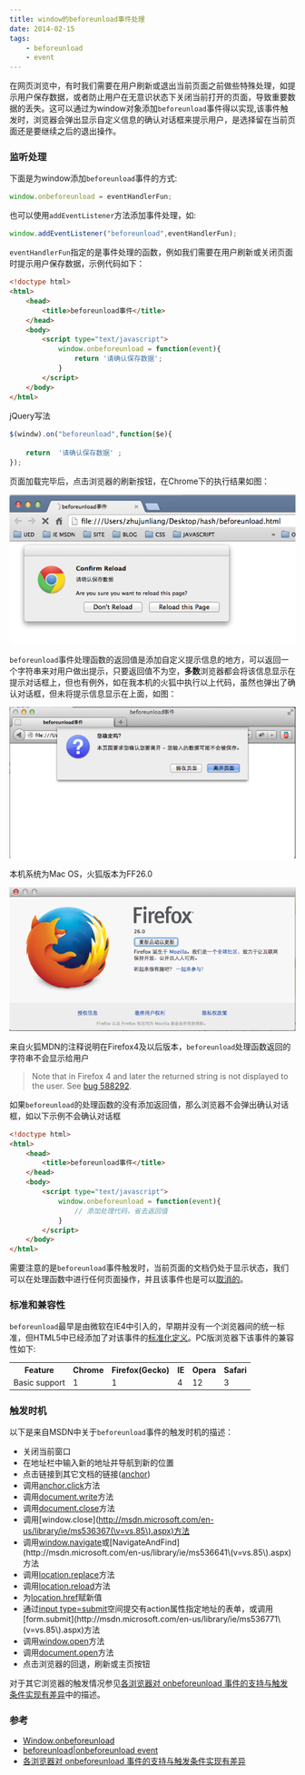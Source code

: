 ```yaml
---
title: window的beforeunload事件处理
date: 2014-02-15
tags:
    - beforeunload
    - event
---
```



在网页浏览中，有时我们需要在用户刷新或退出当前页面之前做些特殊处理，如提示用户保存数据，或者防止用户在无意识状态下关闭当前打开的页面，导致重要数据的丢失。这可以通过为window对象添加`beforeunload`事件得以实现,该事件触发时，浏览器会弹出显示自定义信息的确认对话框来提示用户，是选择留在当前页面还是要继续之后的退出操作。

### 监听处理

下面是为window添加`beforeunload`事件的方式:

```js
window.onbeforeunload = eventHandlerFun;
```
也可以使用`addEventListener`方法添加事件处理，如:

```js
window.addEventListener("beforeunload",eventHandlerFun);
```
`eventHandlerFun`指定的是事件处理的函数，例如我们需要在用户刷新或关闭页面时提示用户保存数据，示例代码如下：

```html
<!doctype html>
<html>
    <head>
        <title>beforeunload事件</title>
    </head>
    <body>
        <script type="text/javascript">
            window.onbeforeunload = function(event){
                return '请确认保存数据';
            }
        </script>
    </body>
</html>
```
jQuery写法
```js
$(windw).on("beforeunload",function($e){

    return  '请确认保存数据' ;
});
```
页面加载完毕后，点击浏览器的刷新按钮，在Chrome下的执行结果如图：

![image](/img/2014-02-15-b-1.png)

`beforeunload`事件处理函数的返回值是添加自定义提示信息的地方，可以返回一个字符串来对用户做出提示，只要返回值不为空，**多数**浏览器都会将该信息显示在提示对话框上，但也有例外，如在我本机的火狐中执行以上代码，虽然也弹出了确认对话框，但未将提示信息显示在上面，如图：

![image](/img/2014-02-15-b-2.png)

本机系统为Mac OS，火狐版本为FF26.0

![image](/img/2014-02-15-b-3.png)

来自火狐MDN的注释说明在Firefox4及以后版本，`beforeunload`处理函数返回的字符串不会显示给用户
> Note that in Firefox 4 and later the returned string is not displayed to the user. See [bug 588292](https://bugzilla.mozilla.org/show_bug.cgi?id=588292).

如果`beforeunload`的处理函数的没有添加返回值，那么浏览器不会弹出确认对话框，如以下示例不会确认对话框

```html
<!doctype html>
<html>
    <head>
        <title>beforeunload事件</title>
    </head>
    <body>
        <script type="text/javascript">
            window.onbeforeunload = function(event){
                // 添加处理代码，省去返回值
            }
        </script>
    </body>
</html>
```
需要注意的是`beforeunload`事件触发时，当前页面的文档仍处于显示状态，我们可以在处理函数中进行任何页面操作，并且该事件也是可以[取消的](https://developer.mozilla.org/en-US/docs/Web/API/event.preventDefault)。

### 标准和兼容性

`beforeunload`最早是由微软在IE4中引入的，早期并没有一个浏览器间的统一标准，但HTML5中已经添加了对该事件的[标准化定义](http://dev.w3.org/html5/spec-LC/history.html#unloading-documents)。PC版浏览器下该事件的兼容性如下:

<table class="compat-table">
    <tbody>
      <tr>
        <th>Feature</th>
        <th>Chrome</th>
        <th>Firefox(Gecko)</th>
        <th>IE</th>
        <th>Opera</th>
        <th>Safari</th>
      </tr>
      <tr>
        <td>Basic support</td>
        <td>1</td>
        <td>1</td>
        <td>4</td>
        <td>12</td>
        <td>3</td>
      </tr>
    </tbody>
  </table>

### 触发时机

以下是来自MSDN中关于`beforeunload`事件的触发时机的描述：

+ 关闭当前窗口
+ 在地址栏中输入新的地址并导航到新的位置
+ 点击链接到其它文档的链接([anchor](http://msdn.microsoft.com/en-us/library/ie/ms535173\(v=vs.85\).aspx))
+ 调用[anchor.click](http://msdn.microsoft.com/en-us/library/ie/ms535173\(v=vs.85\).aspx)方法
+ 调用[document.write](http://msdn.microsoft.com/en-us/library/ie/ms536782\(v=vs.85\).aspx)方法
+ 调用[document.close](http://msdn.microsoft.com/en-us/library/ie/ms536369\(v=vs.85\).aspx)方法
+ 调用[window.close](http://msdn.microsoft.com/en-us/library/ie/ms536367(\v=vs.85\).aspx)方法
+ 调用[window.navigate](http://msdn.microsoft.com/en-us/library/ie/ms536638\(v=vs.85\).aspx)或[NavigateAndFind](http://msdn.microsoft.com/en-us/library/ie/ms536641\(v=vs.85\).aspx)方法
+ 调用[location.replace](http://msdn.microsoft.com/en-us/library/ie/ms536712\(v=vs.85\).aspx)方法
+ 调用[location.reload](http://msdn.microsoft.com/en-us/library/ie/ms536691\(v=vs.85\).aspx)方法
+ 为[location.href](http://msdn.microsoft.com/en-us/library/ie/ms533867\(v=vs.85\).aspx)赋新值
+ 通过[input type=submit](http://msdn.microsoft.com/en-us/library/ie/ms535840\(v=vs.85\).aspx)空间提交有action属性指定地址的表单，或调用[form.submit](http://msdn.microsoft.com/en-us/library/ie/ms536771\(v=vs.85\).aspx)方法
+ 调用[window.open](http://msdn.microsoft.com/en-us/library/ie/ms536651\(v=vs.85\).aspx)方法
+ 调用[document.open](http://msdn.microsoft.com/en-us/library/ie/ms536652\(v=vs.85\).aspx)方法
+ 点击浏览器的回退，刷新或主页按钮

对于其它浏览器的触发情况参见[各浏览器对 onbeforeunload 事件的支持与触发条件实现有差异][3]中的描述。

### 参考

+ [Window.onbeforeunload][1]
+ [beforeunload\|onbeforeunload event][2]
+ [各浏览器对 onbeforeunload 事件的支持与触发条件实现有差异][3]

[1]: https://developer.mozilla.org/en-US/docs/Web/API/Window.onbeforeunload
[2]: http://msdn.microsoft.com/en-us/library/ie/ms536907(v=vs.85).aspx
[3]: http://www.w3help.org/zh-cn/causes/BX2047
